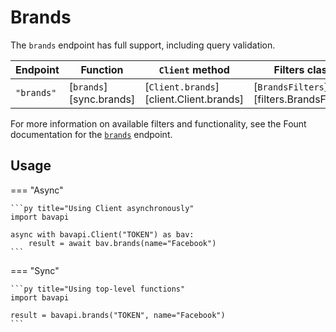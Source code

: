 # Brands

The `brands` endpoint has full support, including query validation.

| Endpoint   | Function                | `Client` method                         | Filters class                            |
| ---------- | ----------------------- | --------------------------------------- | ---------------------------------------- |
| `"brands"` | [`brands`][sync.brands] | [`Client.brands`][client.Client.brands] | [`BrandsFilters`][filters.BrandsFilters] |

For more information on available filters and functionality, see the Fount documentation for the [`brands`](https://developer.wppbav.com/docs/2.x/core-resources/brands) endpoint.

## Usage

=== "Async"

    ```py title="Using Client asynchronously"
    import bavapi

    async with bavapi.Client("TOKEN") as bav:
        result = await bav.brands(name="Facebook")
    ```
=== "Sync"

    ```py title="Using top-level functions"
    import bavapi

    result = bavapi.brands("TOKEN", name="Facebook")
    ```
